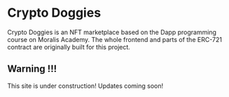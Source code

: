# Crypto Doggies

Crypto Doggies is an NFT marketplace based on the Dapp programming course on Moralis Academy. The whole frontend and parts of the ERC-721 contract are originally built for this project. 

## Warning !!!

This site is under construction! Updates coming soon!
